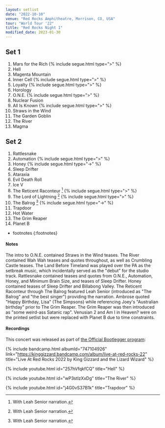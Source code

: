 ```yaml
---
layout: setlist
date: "2022-10-10"
venue: "Red Rocks Amphitheatre, Morrison, CO, USA"
tour: "World Tour '22"
title: "Red Rocks Night 1"
modified_date: 2023-01-30
---
```



## Set 1

 1. Mars for the Rich
    {% include segue.html type=">" %}
 2. Hell
 3. Magenta Mountain
 4. Inner Cell
    {% include segue.html type=">" %}
 5. Loyalty
    {% include segue.html type=">" %}
 6. Horology
 7. O.N.E.
    {% include segue.html type=">" %}
 8. Nuclear Fusion
 9. All Is Known
    {% include segue.html type=">" %}
10. Straws in the Wind
11. The Garden Goblin
12. The River
13. Magma

## Set 2

 1. Rattlesnake
 2. Automation
    {% include segue.html type=">" %}
 3. Honey
    {% include segue.html type="->" %}
 4. Sleep Drifter
 5. Ataraxia
 6. Evil Death Roll
 7. Ice V
 8. The Reticent Raconteur
    [^1]
    {% include segue.html type=">" %}
 9. The Lord of Lightning
    [^1]
    {% include segue.html type=">" %}
10. The Balrog
    [^1]
    {% include segue.html type="->" %}
11. Trapdoor
12. Hot Water
13. The Grim Reaper
14. Planet B

* footnotes
{:footnotes}
[^1]: With Leah Senior narration.


#### Notes

The intro to O.N.E. contained Straws in the Wind teases. The River contained Wah Wah teases and quotes throughout, as well as Crumbling Castle teases. The Land Before Timeland was played over the PA as the setbreak music, which incidentally served as the "debut" for the studio track. Rattlesnake contained teases and quotes from O.N.E., Automation, Honey, and Minimum Brain Size, and teases of Sleep Drifter. Honey contained teases of Sleep Drifter and Billabong Valley. The Reticent Raconteur through The Balrog featured Leah Senior (introduced as "The Balrog" and "the best singer") providing the narration. Ambrose quoted "Happy Birthday, Lisa" (The Simpsons) while referencing Joey's "Australian birthday" prior to The Grim Reaper. The Grim Reaper was then introduced as "some weird-ass Satanic rap". Venusian 2 and Am I in Heaven? were on the printed setlist but were replaced with Planet B due to time constraints.


#### Recordings

This concert was released as part of [the Official Bootlegger program](https://kinggizzardandthelizardwizard.com/bootlegger):

{% include bandcamp.html albumId="747104926" link="https://kinggizzard.bandcamp.com/album/live-at-red-rocks-22" title="Live At Red Rocks 2022 by King Gizzard and the Lizard Wizard" %}

{% include youtube.html id="257hVfqkfCQ" title="Hell" %}

{% include youtube.html id="wP3stlzXxDg" title="The River" %}

{% include youtube.html id="j4G0vS37B1k" title="Trapdoor" %}
